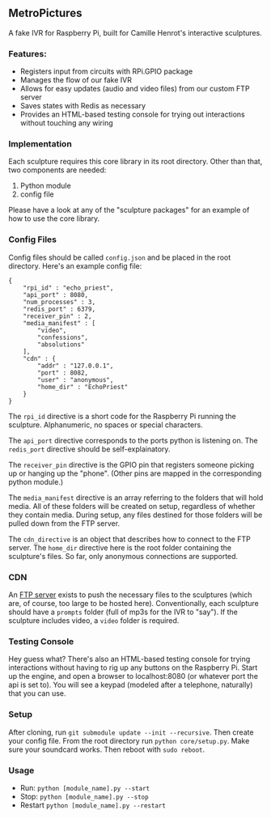 ## MetroPictures

A fake IVR for Raspberry Pi, built for Camille Henrot's interactive sculptures.

### Features:

*	Registers input from circuits with RPi.GPIO package
*	Manages the flow of our fake IVR
*	Allows for easy updates (audio and video files) from our custom FTP server
*	Saves states with Redis as necessary
*	Provides an HTML-based testing console for trying out interactions without touching any wiring

### Implementation

Each sculpture requires this core library in its root directory.  Other than that, two components are needed:

1.	Python module
1.	config file

Please have a look at any of the "sculpture packages" for an example of how to use the core library.

### Config Files

Config files should be called `config.json` and be placed in the root directory.  Here's an example config file:

```
{
	"rpi_id" : "echo_priest",
	"api_port" : 8080,
	"num_processes" : 3,
	"redis_port" : 6379,
	"receiver_pin" : 2,
	"media_manifest" : [
		"video",
		"confessions",
		"absolutions"
	],
	"cdn" : {
		"addr" : "127.0.0.1",
		"port" : 8082,
		"user" : "anonymous",
		"home_dir" : "EchoPriest"
	}
}

```

The `rpi_id` directive is a short code for the Raspberry Pi running the sculpture.  Alphanumeric, no spaces or special characters.

The `api_port` directive corresponds to the ports python is listening on.  The `redis_port` directive should be self-explainatory.

The `receiver_pin` directive is the GPIO pin that registers someone picking up or hanging up the "phone".  (Other pins are mapped in the corresponding python module.)

The `media_manifest` directive is an array referring to the folders that will hold media.  All of these folders will be created on setup, regardless of whether they contain media.  During setup, any files destined for those folders will be pulled down from the FTP server.

The `cdn_directive` is an object that describes how to connect to the FTP server.  The `home_dir` directive here is the root folder containing the sculpture's files.  So far, only anonymous connections are supported.

### CDN

An [FTP server](https://github.com/MetroPictures/MPCDN) exists to push the necessary files to the sculptures (which are, of course, too large to be hosted here).  Conventionally, each sculpture should have a `prompts` folder (full of mp3s for the IVR to "say").  If the sculpture includes video, a `video` folder is required.

### Testing Console

Hey guess what?  There's also an HTML-based testing console for trying interactions without having to rig up any buttons on the Raspberry Pi.  Start up the engine, and open a browser to localhost:8080 (or whatever port the api is set to).  You will see a keypad (modeled after a telephone, naturally) that you can use.

### Setup

After cloning, run `git submodule update --init --recursive`.  Then create your config file.  From the root directory run `python core/setup.py`.  Make sure your soundcard works.  Then reboot with `sudo reboot`.

### Usage

*	Run: `python [module_name].py --start`
*	Stop: `python [module_name].py --stop`
*	Restart `python [module_name].py --restart`

